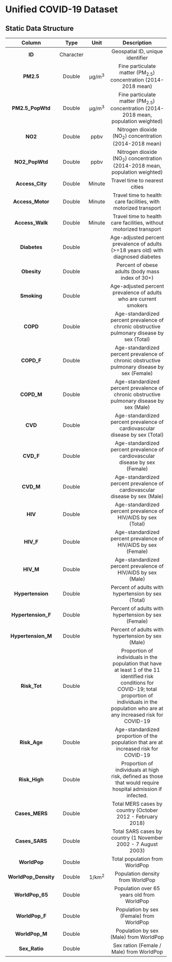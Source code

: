 # Unified COVID-19 Dataset

## Static Data Structure

|        Column        |    Type   |       Unit       |                                                                                                    Description                                                                                                   |
|:--------------------:|:---------:|:----------------:|:----------------------------------------------------------------------------------------------------------------------------------------------------------------------------------------------------------------:|
|        **ID**        | Character |                  |                                                                                         Geospatial ID, unique identifier                                                                                         |
|       **PM2.5**      |   Double  | µg/m<sup>3</sup> |                                                                     Fine particulate matter (PM<sub>2.5</sub>) concentration (2014-2018 mean)                                                                    |
|   **PM2.5_PopWtd**   |   Double  | µg/m<sup>3</sup> |                                                          Fine particulate matter (PM<sub>2.5</sub>) concentration (2014-2018 mean, population weighted)                                                          |
|        **NO2**       |   Double  |       ppbv       |                                                                         Nitrogen dioxide (NO<sub>2</sub>) concentration (2014-2018 mean)                                                                         |
|    **NO2_PopWtd**    |   Double  |       ppbv       |                                                               Nitrogen dioxide (NO<sub>2</sub>) concentration (2014-2018 mean, population weighted)                                                              |
|    **Access_City**   |   Double  |      Minute      |                                                                                           Travel time to nearest cities                                                                                          |
|   **Access_Motor**   |   Double  |      Minute      |                                                                          Travel time to health care facilities, with motorized transport                                                                         |
|    **Access_Walk**   |   Double  |      Minute      |                                                                        Travel time to health care facilities, without motorized transport                                                                        |
|     **Diabetes**     |   Double  |                  |                                                                Age-adjusted percent prevalence of adults (>=18 years old) with diagnosed diabetes                                                                |
|      **Obesity**     |   Double  |                  |                                                                                 Percent of obese adults (body mass index of 30+)                                                                                 |
|      **Smoking**     |   Double  |                  |                                                                         Age-adjusted percent prevalence of adults who are current smokers                                                                        |
|       **COPD**       |   Double  |                  |                                                            Age-standardized percent prevalence of chronic obstructive pulmonary disease by sex (Total)                                                           |
|      **COPD_F**      |   Double  |                  |                                                           Age-standardized percent prevalence of chronic obstructive pulmonary disease by sex (Female)                                                           |
|      **COPD_M**      |   Double  |                  |                                                            Age-standardized percent prevalence of chronic obstructive pulmonary disease by sex (Male)                                                            |
|        **CVD**       |   Double  |                  |                                                                   Age-standardized percent prevalence of cardiovascular disease by sex (Total)                                                                   |
|       **CVD_F**      |   Double  |                  |                                                                   Age-standardized percent prevalence of cardiovascular disease by sex (Female)                                                                  |
|       **CVD_M**      |   Double  |                  |                                                                    Age-standardized percent prevalence of cardiovascular disease by sex (Male)                                                                   |
|        **HIV**       |   Double  |                  |                                                                          Age-standardized percent prevalence of HIV/AIDS by sex (Total)                                                                          |
|       **HIV_F**      |   Double  |                  |                                                                         Age-standardized percent prevalence of HIV/AIDS by sex (Female)                                                                          |
|       **HIV_M**      |   Double  |                  |                                                                           Age-standardized percent prevalence of HIV/AIDS by sex (Male)                                                                          |
|   **Hypertension**   |   Double  |                  |                                                                                Percent of adults with hypertension by sex (Total)                                                                                |
|  **Hypertension_F**  |   Double  |                  |                                                                                Percent of adults with hypertension by sex (Female)                                                                               |
|  **Hypertension_M**  |   Double  |                  |                                                                                 Percent of adults with hypertension by sex (Male)                                                                                |
|     **Risk_Tot**     |   Double  |                  | Proportion of individuals in the population that have at least 1 of the 11 identified risk conditions for COVID-19; total proportion of individuals in the population who are at any increased risk for COVID-19 |
|     **Risk_Age**     |   Double  |                  |                                                               Age-standardized proportion of the population that are at increased risk for COVID-19                                                              |
|     **Risk_High**    |   Double  |                  |                                                    Proportion of individuals at high risk, defined as those that would require hospital admission if infected.                                                   |
|    **Cases_MERS**    |   Double  |                  |                                                                            Total MERS cases by country (October 2012 - February 2018)                                                                            |
|    **Cases_SARS**    |   Double  |                  |                                                                           Total SARS cases by country (1 November 2002 - 7 August 2003)                                                                          |
|     **WorldPop**     |   Double  |                  |                                                                                          Total population from WorldPop                                                                                          |
| **WorldPop_Density** |   Double  | 1/km<sup>2</sup> |                                                                                         Population density from WorldPop                                                                                         |
|    **WorldPop_65**   |   Double  |                  |                                                                                    Population over 65 years old from WorldPop                                                                                    |
|    **WorldPop_F**    |   Double  |                  |                                                                                     Population by sex (Female) from WorldPop                                                                                     |
|    **WorldPop_M**    |   Double  |                  |                                                                                      Population by sex (Male) from WorldPop                                                                                      |
|     **Sex_Ratio**    |   Double  |                  |                                                                                     Sex ration (Female / Male) from WorldPop                                                                                     |
